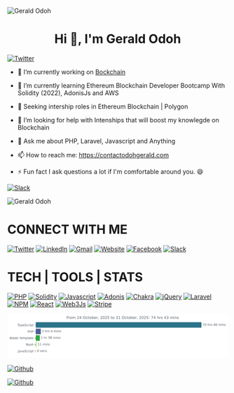 ![Gerald Odoh](https://raw.githubusercontent.com/halfrost/halfrost/master/icons/header_.png)

<h1 align="center">  Hi 👋, I'm Gerald Odoh </h1>

[![Twitter](https://img.shields.io/twitter/url/https/twitter.com/cloudposse.svg?style=social&label=Follow%20%40GeraldOdoh)](https://twitter.com/xanta_codes)

- 🔭 I’m currently working on <a href="https://www.udemy.com/course/blockchain-developer/learn/lecture/24673866#announcements">Bockchain</a>

- 🌱 I’m currently learning Ethereum Blockchain Developer Bootcamp With Solidity (2022), AdonisJs and AWS

- 👯 Seeking intership roles in Ethereum Blockchain | Polygon

- 🤔 I’m looking for help with Intenships that will boost my knowlegde on Blockchain

- 💬 Ask me about PHP, Laravel, Javascript and Anything

- 📫 How to reach me: <a href="mailto:https://contactodohgerald.com">https://contactodohgerald.com</a>

- ⚡ Fun fact I ask questions a lot if I'm comfortable around you. 😄

[![Slack](https://hits.seeyoufarm.com/api/count/incr/badge.svg?url=https%3A%2F%2Fgithub.com%2Fcontactodohgerald1212%2Fhit-counter)]()  

![Gerald Odoh](https://raw.githubusercontent.com/onimur/.github/master/.resources/git-header.svg)

# CONNECT WITH ME

[![Twitter](https://img.shields.io/badge/Twitter-1DA1F2?style=for-the-badge&logo=twitter&logoColor=white)](https://twitter.com/xanta_codes) [![LinkedIn](https://img.shields.io/badge/LinkedIn-0077B5?style=for-the-badge&logo=linkedin&logoColor=white)](https://www.linkedin.com/in/odoh-gerald-3ab5b3102) [![Gmail](https://img.shields.io/badge/Gmail-D14836?style=for-the-badge&logo=gmail&logoColor=white)](mailto:https://contactodohgerald.com) [![Website](https://img.shields.io/badge/website-000000?style=for-the-badge&logo=About.me&logoColor=white)](https://contactxanta.com) [![Facebook](https://img.shields.io/badge/Facebook-1877F2?style=for-the-badge&logo=facebook&logoColor=white)](https://facebook.com/contactodohgerald) [![Slack](https://img.shields.io/badge/Slack-4A154B?style=for-the-badge&logo=slack&logoColor=white)]()   

# TECH | TOOLS | STATS

[![PHP](https://img.shields.io/badge/PHP-777BB4?style=for-the-badge&logo=php&logoColor=white)]() [![Solidity](https://img.shields.io/badge/Solidity-e6e6e6?style=for-the-badge&logo=solidity&logoColor=black)]() [![Javascript](https://img.shields.io/badge/JavaScript-323330?style=for-the-badge&logo=javascript&logoColor=F7DF1E)]() [![Adonis](https://img.shields.io/badge/adonis%20js-220052?style=for-the-badge&logo=adonisjs&logoColor=white)]() [![Chakra](https://img.shields.io/badge/Chakra--UI-319795?style=for-the-badge&logo=chakra-ui&logoColor=white)]() [![jQuery](https://img.shields.io/badge/jQuery-0769AD?style=for-the-badge&logo=jquery&logoColor=white)]() [![Laravel](https://img.shields.io/badge/Laravel-FF2D20?style=for-the-badge&logo=laravel&logoColor=white)]() [![NPM](https://img.shields.io/badge/npm-CB3837?style=for-the-badge&logo=npm&logoColor=white)]() [![React](https://img.shields.io/badge/React-20232A?style=for-the-badge&logo=react&logoColor=61DAFB)]()  [![Web3Js](https://img.shields.io/badge/web3.js-F16822?style=for-the-badge&logo=web3.js&logoColor=white)]() [![Stripe](https://img.shields.io/badge/Stripe-626CD9?style=for-the-badge&logo=Stripe&logoColor=white)]() 

<img src="https://github.com/contactodohgerald/contactodohgerald/blob/main/images/stat.svg" alt="Gerald Odoh WakaTime Activity"/>

[![Github](https://github-readme-stats.vercel.app/api?username=contactodohgerald)]() 

[![Github](https://github-readme-stats.vercel.app/api/top-langs/?username=contactodohgerald)]() 



